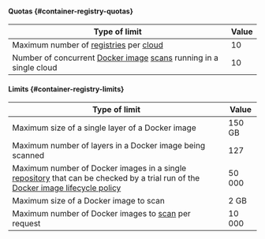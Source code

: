 #### Quotas {#container-registry-quotas}

Type of limit | Value
--- | ---
| Maximum number of [registries](../container-registry/concepts/registry.md) per [cloud](../resource-manager/concepts/resources-hierarchy.md#cloud) | 10 |
Number of concurrent [Docker image](../container-registry/concepts/docker-image.md) [scans](../container-registry/concepts/vulnerability-scanner.md) running in a single cloud | 10

#### Limits {#container-registry-limits}

Type of limit | Value
--- | ---
Maximum size of a single layer of a Docker image | 150 GB
Maximum number of layers in a Docker image being scanned | 127
Maximum number of Docker images in a single [repository](../container-registry/concepts/repository.md) that can be checked by a trial run of the [Docker image lifecycle policy](../container-registry/concepts/lifecycle-policy.md) | 50 000
Maximum size of a Docker image to scan | 2 GB
Maximum number of Docker images to [scan](../container-registry/operations/scanning-docker-image.md) per request | 10 000
